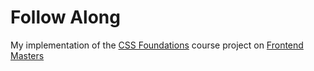 # Follow Along
My implementation of the [CSS Foundations](https://frontendmasters.com/courses/css-foundations/) course project on [Frontend Masters](https://frontendmasters.com/dashboard/)
